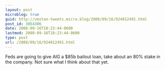 ```yaml
---
layout: post
microblog: true
guid: http://vmstan-tweets.micro.blog/2008/09/16/924012491.html
post_id: 3054306
date: 2008-09-16T18:23:44-0600
lastmod: 2008-09-16T18:23:44-0600
type: post
url: /2008/09/16/924012491.html
---
```

Feds are going to give AIG a $85b bailout loan, take about an 80% stake in the company. Not sure what I think about that yet.

